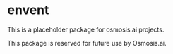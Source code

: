 # envent

This is a placeholder package for osmosis.ai projects.

This package is reserved for future use by Osmosis.ai.
